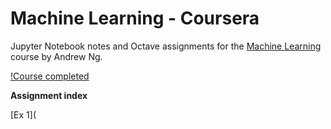 # Machine Learning - Coursera

Jupyter Notebook notes and Octave assignments for the [Machine Learning](https://www.coursera.org/learn/machine-learning) course by Andrew Ng. 

[!Course completed](https://github.com/GiuseppeBaldini/ML-Coursera/tree/master/Course_completed.jpg)

**Assignment index**

[Ex 1](
